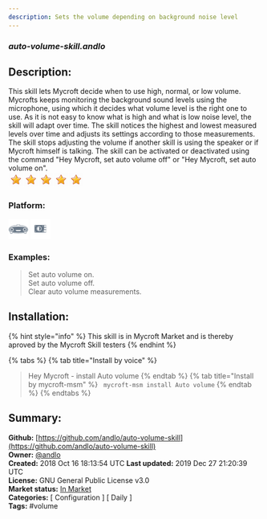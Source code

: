 ```yaml
---
description: Sets the volume depending on background noise level
---
```


### _auto-volume-skill.andlo_  
## Description:  
This skill lets Mycroft decide when to use high, normal, or low volume. Mycrofts keeps monitoring the background sound levels using the microphone, using which it decides what volume level is the right one to use.
As it is not easy to know what is high and what is low noise level, the skill will adapt over time. The skill notices the highest and lowest measured levels over time and adjusts its settings according to those measurements.
The skill stops adjusting the volume if another skill is using the speaker or if Mycroft himself is talking.
The skill can be activated or deactivated using the command "Hey Mycroft, set auto volume off" or "Hey Mycroft, set auto volume on".  
![](../.gitbook/assets/star.png)![](../.gitbook/assets/star.png)![](../.gitbook/assets/star.png)![](../.gitbook/assets/star.png)![](../.gitbook/assets/star.png)  
  
### Platform:  
 ![Mark I](../.gitbook/assets/mark-1-icon.png)  ![Picroft](../.gitbook/assets/picroft-icon.png)   
### Examples:  
> Set auto volume on.  
> Set auto volume off.  
> Clear auto volume measurements.  
  
## Installation:  
{% hint style="info" %}
This skill is in Mycroft Market and is thereby aproved by the Mycroft Skill testers
{% endhint %}
    
{% tabs %}
{% tab title="Install by voice" %}
> Hey Mycroft - install Auto volume
{% endtab %}
  {% tab title="Install by mycroft-msm" %}
``` mycroft-msm install Auto volume```
{% endtab %}
  {% endtabs %}
    
## Summary:  
**Github:** [https://github.com/andlo/auto-volume-skill](https://github.com/andlo/auto-volume-skill)  
**Owner:** [@andlo](https://github.com/andlo)  
**Created:** 2018 Oct 16 18:13:54 UTC  **Last updated:** 2019 Dec 27 21:20:39 UTC  
**License:** GNU General Public License v3.0  
**Market status:** [In Market](https://market.mycroft.ai/skill/auto-volume)  
**Categories:** [ Configuration ] [ Daily ]   
**Tags:** \#volume   
